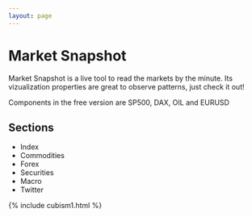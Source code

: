 ```yaml
---
layout: page
---
```


<div class="post">
	<h1 class="pageTitle">Market Snapshot</h1>
	
  <p class="intro">Market Snapshot is a live tool to read the markets by the minute. Its vizualization properties are great to observe patterns, just check it out!</p>
	<p>Components in the free version are SP500, DAX, OIL and EURUSD</p>
	
  <h2>Sections</h2>
	

  <ul>
		  <li>Index</li>
  		<li>Commodities</li>
  		<li>Forex</a></li>
  		<li>Securities</li>
  		<li>Macro</li>
      <li>Twitter</li>
  	</ul>

<!-- CUBISM EXTRA! -->
{% include cubism1.html %}

</div>
